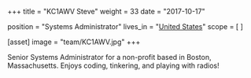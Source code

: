 +++
title = "KC1AWV Steve"
weight = 33
date = "2017-10-17"

position = "Systems Administrator"
lives_in = "[United States](https://www.google.com/maps/place/United+States/)"
scope = [
]

[asset]
  image = "team/KC1AWV.jpg"
+++

Senior Systems Administrator for a non-profit based in Boston, Massachusetts. Enjoys coding, tinkering, and playing with radios!
